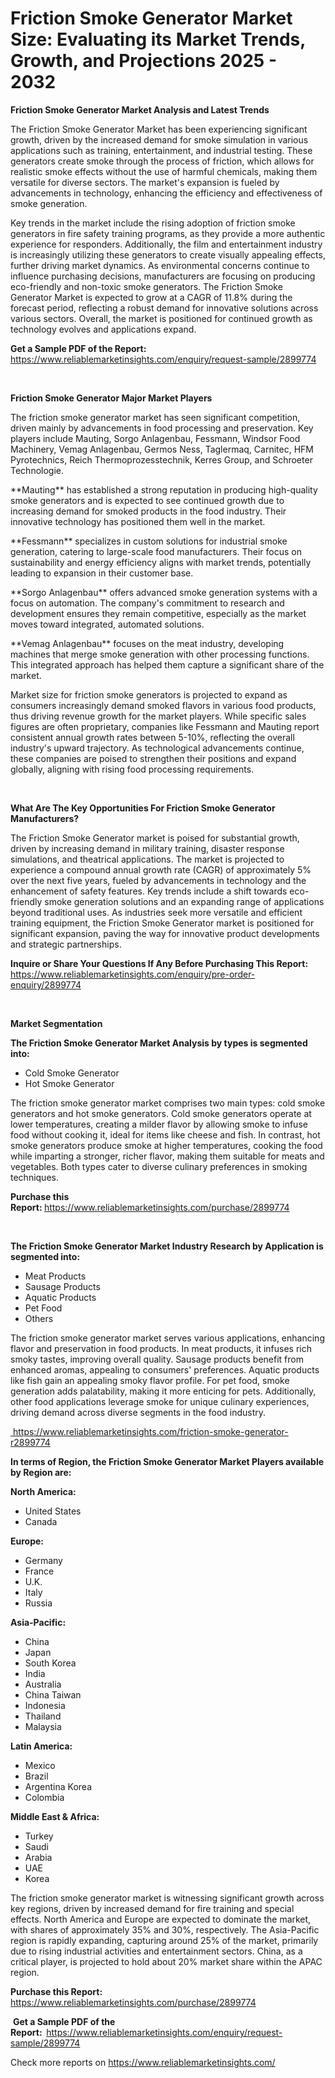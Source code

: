 <p><h1>Friction Smoke Generator Market Size: Evaluating its Market Trends, Growth, and Projections 2025 - 2032</h1></p><p><strong>Friction Smoke Generator Market Analysis and Latest Trends</strong></p>
<p><p>The Friction Smoke Generator Market has been experiencing significant growth, driven by the increased demand for smoke simulation in various applications such as training, entertainment, and industrial testing. These generators create smoke through the process of friction, which allows for realistic smoke effects without the use of harmful chemicals, making them versatile for diverse sectors. The market's expansion is fueled by advancements in technology, enhancing the efficiency and effectiveness of smoke generation.</p><p>Key trends in the market include the rising adoption of friction smoke generators in fire safety training programs, as they provide a more authentic experience for responders. Additionally, the film and entertainment industry is increasingly utilizing these generators to create visually appealing effects, further driving market dynamics. As environmental concerns continue to influence purchasing decisions, manufacturers are focusing on producing eco-friendly and non-toxic smoke generators. The Friction Smoke Generator Market is expected to grow at a CAGR of 11.8% during the forecast period, reflecting a robust demand for innovative solutions across various sectors. Overall, the market is positioned for continued growth as technology evolves and applications expand.</p></p>
<p><strong>Get a Sample PDF of the Report:&nbsp;</strong> <a href="https://www.reliablemarketinsights.com/enquiry/request-sample/2899774?utm_campaign=2530&utm_medium=2&utm_source=Github&utm_content=ia&utm_term=16032025&utm_id=friction-smoke-generator">https://www.reliablemarketinsights.com/enquiry/request-sample/2899774</a></p>
<p>&nbsp;</p>
<p><strong>Friction Smoke Generator Major Market Players</strong></p>
<p><p>The friction smoke generator market has seen significant competition, driven mainly by advancements in food processing and preservation. Key players include Mauting, Sorgo Anlagenbau, Fessmann, Windsor Food Machinery, Vemag Anlagenbau, Germos Ness, Taglermaq, Carnitec, HFM Pyrotechnics, Reich Thermoprozesstechnik, Kerres Group, and Schroeter Technologie.</p><p>**Mauting** has established a strong reputation in producing high-quality smoke generators and is expected to see continued growth due to increasing demand for smoked products in the food industry. Their innovative technology has positioned them well in the market.</p><p>**Fessmann** specializes in custom solutions for industrial smoke generation, catering to large-scale food manufacturers. Their focus on sustainability and energy efficiency aligns with market trends, potentially leading to expansion in their customer base.</p><p>**Sorgo Anlagenbau** offers advanced smoke generation systems with a focus on automation. The company's commitment to research and development ensures they remain competitive, especially as the market moves toward integrated, automated solutions.</p><p>**Vemag Anlagenbau** focuses on the meat industry, developing machines that merge smoke generation with other processing functions. This integrated approach has helped them capture a significant share of the market.</p><p>Market size for friction smoke generators is projected to expand as consumers increasingly demand smoked flavors in various food products, thus driving revenue growth for the market players. While specific sales figures are often proprietary, companies like Fessmann and Mauting report consistent annual growth rates between 5-10%, reflecting the overall industry's upward trajectory. As technological advancements continue, these companies are poised to strengthen their positions and expand globally, aligning with rising food processing requirements.</p></p>
<p>&nbsp;</p>
<p><strong>What Are The Key Opportunities For Friction Smoke Generator Manufacturers?</strong></p>
<p><p>The Friction Smoke Generator market is poised for substantial growth, driven by increasing demand in military training, disaster response simulations, and theatrical applications. The market is projected to experience a compound annual growth rate (CAGR) of approximately 5% over the next five years, fueled by advancements in technology and the enhancement of safety features. Key trends include a shift towards eco-friendly smoke generation solutions and an expanding range of applications beyond traditional uses. As industries seek more versatile and efficient training equipment, the Friction Smoke Generator market is positioned for significant expansion, paving the way for innovative product developments and strategic partnerships.</p></p>
<p><strong>Inquire or Share Your Questions If Any Before Purchasing This Report:</strong> <a href="https://www.reliablemarketinsights.com/enquiry/pre-order-enquiry/2899774?utm_campaign=2530&utm_medium=2&utm_source=Github&utm_content=ia&utm_term=16032025&utm_id=friction-smoke-generator">https://www.reliablemarketinsights.com/enquiry/pre-order-enquiry/2899774</a></p>
<p>&nbsp;</p>
<p><strong>Market Segmentation</strong></p>
<p><strong>The Friction Smoke Generator Market Analysis by types is segmented into:</strong></p>
<p><ul><li>Cold Smoke Generator</li><li>Hot Smoke Generator</li></ul></p>
<p><p>The friction smoke generator market comprises two main types: cold smoke generators and hot smoke generators. Cold smoke generators operate at lower temperatures, creating a milder flavor by allowing smoke to infuse food without cooking it, ideal for items like cheese and fish. In contrast, hot smoke generators produce smoke at higher temperatures, cooking the food while imparting a stronger, richer flavor, making them suitable for meats and vegetables. Both types cater to diverse culinary preferences in smoking techniques.</p></p>
<p><strong>Purchase this Report:&nbsp;</strong><a href="https://www.reliablemarketinsights.com/purchase/2899774?utm_campaign=2530&utm_medium=2&utm_source=Github&utm_content=ia&utm_term=16032025&utm_id=friction-smoke-generator">https://www.reliablemarketinsights.com/purchase/2899774</a></p>
<p>&nbsp;</p>
<p><strong>The Friction Smoke Generator Market Industry Research by Application is segmented into:</strong></p>
<p><ul><li>Meat Products</li><li>Sausage Products</li><li>Aquatic Products</li><li>Pet Food</li><li>Others</li></ul></p>
<p><p>The friction smoke generator market serves various applications, enhancing flavor and preservation in food products. In meat products, it infuses rich smoky tastes, improving overall quality. Sausage products benefit from enhanced aromas, appealing to consumers' preferences. Aquatic products like fish gain an appealing smoky flavor profile. For pet food, smoke generation adds palatability, making it more enticing for pets. Additionally, other food applications leverage smoke for unique culinary experiences, driving demand across diverse segments in the food industry.</p></p>
<p><a href="https://www.reliablemarketinsights.com/friction-smoke-generator-r2899774?utm_campaign=2530&utm_medium=2&utm_source=Github&utm_content=ia&utm_term=16032025&utm_id=friction-smoke-generator">&nbsp;https://www.reliablemarketinsights.com/friction-smoke-generator-r2899774</a></p>
<p><strong>In terms of Region, the Friction Smoke Generator Market Players available by Region are:</strong></p>
<p>
    <p> <strong> North America: </strong>
        <ul>
            <li>United States</li>
            <li>Canada</li>
        </ul>
        </p> 
    <p> <strong> Europe: </strong>
        <ul>
            <li>Germany</li>
            <li>France</li>
            <li>U.K.</li>
            <li>Italy</li>
            <li>Russia</li>
        </ul>
        </p> 
    <p> <strong> Asia-Pacific: </strong>
        <ul>
            <li>China</li>
            <li>Japan</li>
            <li>South Korea</li>
            <li>India</li>
            <li>Australia</li>
            <li>China Taiwan</li>
            <li>Indonesia</li>
            <li>Thailand</li>
            <li>Malaysia</li>
        </ul>
        </p> 
    <p> <strong> Latin America: </strong>
        <ul>
            <li>Mexico</li>
            <li>Brazil</li>
            <li>Argentina Korea</li>
            <li>Colombia</li>
        </ul>
        </p> 
    <p> <strong> Middle East & Africa: </strong>
        <ul>
            <li>Turkey</li>
            <li>Saudi</li>
            <li>Arabia</li>
            <li>UAE</li>
            <li>Korea</li>
        </ul>
    </p>
    </p>
<p><p>The friction smoke generator market is witnessing significant growth across key regions, driven by increased demand for fire training and special effects. North America and Europe are expected to dominate the market, with shares of approximately 35% and 30%, respectively. The Asia-Pacific region is rapidly expanding, capturing around 25% of the market, primarily due to rising industrial activities and entertainment sectors. China, as a critical player, is projected to hold about 20% market share within the APAC region.</p></p>
<p><strong>Purchase this Report: </strong><a href="https://www.reliablemarketinsights.com/purchase/2899774?utm_campaign=2530&utm_medium=2&utm_source=Github&utm_content=ia&utm_term=16032025&utm_id=friction-smoke-generator">https://www.reliablemarketinsights.com/purchase/2899774</a></p>
<p>&nbsp;<strong>Get a Sample PDF of the Report:&nbsp;&nbsp;</strong><a href="https://www.reliablemarketinsights.com/enquiry/request-sample/2899774?utm_campaign=2530&utm_medium=2&utm_source=Github&utm_content=ia&utm_term=16032025&utm_id=friction-smoke-generator">https://www.reliablemarketinsights.com/enquiry/request-sample/2899774</a></p>
<p><strong></strong></p>
<p>Check more reports on <a href="https://www.reliablemarketinsights.com/?utm_campaign=2530&utm_medium=2&utm_source=Github&utm_content=ia&utm_term=16032025&utm_id=friction-smoke-generator">https://www.reliablemarketinsights.com/</a></p>